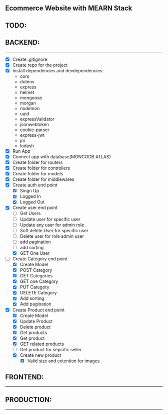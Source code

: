 ## Ecommerce Website with MEARN Stack

## TODO:

## BACKEND:
----
* [x] Create .gitignore
* [x] Create repo for the project
* [x] Install dependencies and devdependencies:
    * cors
    * dotenv
    * express
    * helmet
    * mongoose
    * morgan
    * nodemon
    * uuid
    * expressValidator
    * jsonwebtoken
    * cookie-parser
    * express-jwt
    * joi
    * lodash
* [x] Run App
* [x] Connect app with database(MONGODB ATLAS)
* [x] Create folder for routers
* [x] Create folder for controllers
* [x] Create folder for models
* [x] Create folder for middlewares
* [x] Create auth end point
    * [x] Singn Up
    * [x] Logged In
    * [x] Logged Out
* [x] Create user end point
    * [ ] Get Users
    * [ ] Update user for specific user
    * [ ] Update any user for admin role
    * [ ] Soft delete User for specific user
    * [ ] Delete user for role admin user
    * [ ] add pagination
    * [ ] add sorting
    * [x] GET One User
* [ ] Create Category end point
    * [x] Create Model
    * [x] POST Category
    * [x] GET Categories
    * [x] GET one Category
    * [x] PUT Category
    * [x] DELETE Category
    * [x] Add sorting
    * [x] Add pagination
* [x] Create Product end point
    * [x] Create Model
    * [x] Update Product
    * [x] Delete product
    * [x] Get products
    * [x] Get product
    * [x] GET related products
    * [ ] Get product for sepcific seller
    * [x] Create new product
        * [x] Valid size and extention for images
        
## FRONTEND:
----

## PRODUCTION:
----